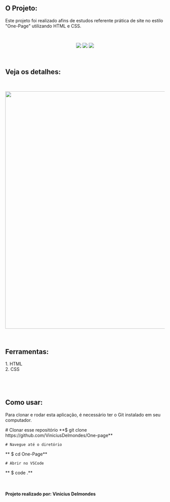 <h2>
O Projeto:
</h2>
<p>
Este projeto foi realizado afins de estudos referente prática de site no estilo "One-Page" utilizando HTML e CSS.
</p>

<br/>

<p align="center">
<img src="https://img.shields.io/github/repo-size/ViniciusDelmondes/One-Page"> <img src="https://img.shields.io/github/languages/top/ViniciusDelmondes/One-Page"> <img src="https://img.shields.io/github/last-commit/ViniciusDelmondes/One-Page">
</p>




</br>

<h2>Veja os detalhes:</h2>
</br>
<p align="center">
<img src="https://user-images.githubusercontent.com/60788150/89332898-8ab1b180-d66a-11ea-87a4-62596a40f8b6.gif" width="750px">
</p>

</br>
<h2>
Ferramentas:
</h2>
<p>
1.  HTML </br>
2.  CSS </br>
</p>
<h2>
 
 <br/>
 
 <h2>
 Como usar:
</h2>
<p>
Para clonar e rodar esta aplicação, é necessário ter o Git instalado em seu computador.
</p>
    # Clonar esse repositório
    **$ git clone https://github.com/ViniciusDelmondes/One-page**
    
    # Navegue até o diretório
   ** $ cd One-Page**
    
    # Abrir no VSCode
   ** $ code .**
   
<br/>
<h4>
 Projeto realizado por: Vinicius Delmondes
</h4>

